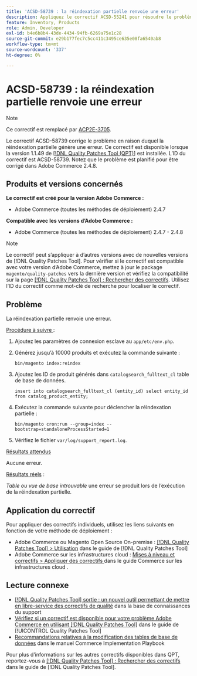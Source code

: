 ```yaml
---
title: 'ACSD-58739 : la réindexation partielle renvoie une erreur'
description: Appliquez le correctif ACSD-55241 pour résoudre le problème d’Adobe Commerce où la réindexation partielle génère une erreur.
feature: Inventory, Products
role: Admin, Developer
exl-id: b4e6b8b4-43de-4434-94fb-6269a75e1c28
source-git-commit: e29b177fec7c5cc411c3495ce635e08fa6540ab8
workflow-type: tm+mt
source-wordcount: '337'
ht-degree: 0%

---
```


# ACSD-58739 : la réindexation partielle renvoie une erreur

>[!NOTE]
>
>Ce correctif est remplacé par [ACP2E-3705](/help/tools/quality-patches-tool/patches-available-in-qpt/v1-1-61/acp2e-3705-fixes-an-issue-where-the-indexer.md).

Le correctif ACSD-58739 corrige le problème en raison duquel la réindexation partielle génère une erreur. Ce correctif est disponible lorsque la version 1.1.49 de [[!DNL Quality Patches Tool (QPT)]](https://experienceleague.adobe.com/en/docs/commerce-knowledge-base/kb/announcements/commerce-announcements/magento-quality-patches-released-new-tool-to-self-serve-quality-patches) est installée. L’ID du correctif est ACSD-58739. Notez que le problème est planifié pour être corrigé dans Adobe Commerce 2.4.8.

## Produits et versions concernés

**Le correctif est créé pour la version Adobe Commerce :**

* Adobe Commerce (toutes les méthodes de déploiement) 2.4.7

**Compatible avec les versions d’Adobe Commerce :**

* Adobe Commerce (toutes les méthodes de déploiement) 2.4.7 - 2.4.8

>[!NOTE]
>
>Le correctif peut s’appliquer à d’autres versions avec de nouvelles versions de [!DNL Quality Patches Tool]. Pour vérifier si le correctif est compatible avec votre version d’Adobe Commerce, mettez à jour le package `magento/quality-patches` vers la dernière version et vérifiez la compatibilité sur la page [[!DNL Quality Patches Tool] : Rechercher des correctifs](https://experienceleague.adobe.com/tools/commerce-quality-patches/index.html). Utilisez l’ID du correctif comme mot-clé de recherche pour localiser le correctif.

## Problème

La réindexation partielle renvoie une erreur.

<u>Procédure à suivre </u> :

1. Ajoutez les paramètres de connexion esclave au `app/etc/env.php`.
1. Générez jusqu’à 10000 produits et exécutez la commande suivante :

   ```
   bin/magento index:reindex
   ```

1. Ajoutez les ID de produit générés dans `catalogsearch_fulltext_cl` table de base de données.

   ```
   insert into catalogsearch_fulltext_cl (entity_id) select entity_id from catalog_product_entity;
   ```

1. Exécutez la commande suivante pour déclencher la réindexation partielle :

   ```
   bin/magento cron:run --group=index --bootstrap=standaloneProcessStarted=1 
   ```

1. Vérifiez le fichier `var/log/support_report.log`.

<u>Résultats attendus</u>

Aucune erreur.

<u>Résultats réels</u> :

*Table ou vue de base introuvable* une erreur se produit lors de l’exécution de la réindexation partielle.

## Application du correctif

Pour appliquer des correctifs individuels, utilisez les liens suivants en fonction de votre méthode de déploiement :

* Adobe Commerce ou Magento Open Source On-premise : [[!DNL Quality Patches Tool] > Utilisation](/help/tools/quality-patches-tool/usage.md) dans le guide de [!DNL Quality Patches Tool]
* Adobe Commerce sur les infrastructures cloud : [ Mises à niveau et correctifs > Appliquer des correctifs ](https://experienceleague.adobe.com/docs/commerce-cloud-service/user-guide/develop/upgrade/apply-patches.html) dans le guide Commerce sur les infrastructures cloud .

## Lecture connexe

* [[!DNL Quality Patches Tool] sortie : un nouvel outil permettant de mettre en libre-service des correctifs de qualité](https://experienceleague.adobe.com/en/docs/commerce-knowledge-base/kb/announcements/commerce-announcements/magento-quality-patches-released-new-tool-to-self-serve-quality-patches) dans la base de connaissances du support
* [Vérifiez si un correctif est disponible pour votre problème Adobe Commerce en utilisant [!DNL Quality Patches Tool]](/help/tools/quality-patches-tool/patches-available-in-qpt/check-patch-for-magento-issue-with-magento-quality-patches.md) dans le guide de [!UICONTROL Quality Patches Tool]
* [Recommandations relatives à la modification des tables de base de données](https://experienceleague.adobe.com/en/docs/commerce-operations/implementation-playbook/best-practices/development/modifying-core-and-third-party-tables#why-adobe-recommends-avoiding-modifications) dans le manuel Commerce Implementation Playbook

Pour plus d’informations sur les autres correctifs disponibles dans QPT, reportez-vous à [[!DNL Quality Patches Tool] : Rechercher des correctifs](https://experienceleague.adobe.com/tools/commerce-quality-patches/index.html) dans le guide de [!DNL Quality Patches Tool].

